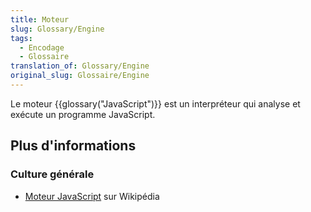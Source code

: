 ```yaml
---
title: Moteur
slug: Glossary/Engine
tags:
  - Encodage
  - Glossaire
translation_of: Glossary/Engine
original_slug: Glossaire/Engine
---
```


Le moteur {{glossary("JavaScript")}} est un interpréteur qui analyse et exécute un programme JavaScript.

## Plus d'informations

### Culture générale

- [Moteur JavaScript](https://fr.wikipedia.org/wiki/Moteur_JavaScript) sur Wikipédia
